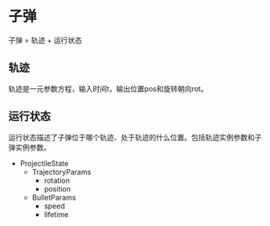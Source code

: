 # 子弹
子弹 = 轨迹 + 运行状态

## 轨迹
轨迹是一元参数方程，输入时间t，输出位置pos和旋转朝向rot。

## 运行状态
运行状态描述了子弹位于哪个轨迹、处于轨迹的什么位置。包括轨迹实例参数和子弹实例参数。

- ProjectileState
  - TrajectoryParams
    - rotation
    - position
  - BulletParams
    - speed
    - lifetime